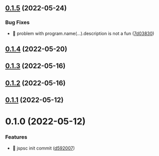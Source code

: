 ## [0.1.5](https://github.com/mjancarik/esmj-size/compare/v0.1.4...v0.1.5) (2022-05-24)


### Bug Fixes

* 🐛 problem with program.name(...).description is not a fun ([7d03830](https://github.com/mjancarik/esmj-size/commit/7d03830ee1f981ecf8a10209d008ea425ffa2735))



## [0.1.4](https://github.com/mjancarik/esmj-size/compare/v0.1.3...v0.1.4) (2022-05-20)



## [0.1.3](https://github.com/mjancarik/esmj-size/compare/v0.1.2...v0.1.3) (2022-05-16)



## [0.1.2](https://github.com/mjancarik/esmj-size/compare/v0.1.1...v0.1.2) (2022-05-16)



## [0.1.1](https://github.com/mjancarik/jspsc/compare/v0.1.0...v0.1.1) (2022-05-12)



# 0.1.0 (2022-05-12)


### Features

* 🎸 jspsc init commit ([d592007](https://github.com/mjancarik/jspsc/commit/d5920075da0201c8c246c7098a8edf407a25f8e3))



